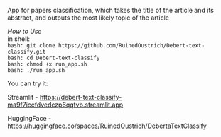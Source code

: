 App for papers classification, which takes the title of the article and its abstract, and outputs the most likely topic of the article

*How to Use*\
in shell:\
`bash: git clone https://github.com/RuinedOustrich/Debert-text-classify.git`\
`bash: cd Debert-text-classify`\
`bash: chmod +x run_app.sh`\
`bash: ./run_app.sh`

You can try it:

Streamlit - https://debert-text-classify-ma9f7iccfdvedczp6qqtvb.streamlit.app

HuggingFace - https://huggingface.co/spaces/RuinedOustrich/DebertaTextClassify
